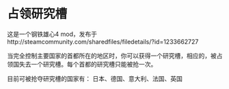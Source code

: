 # 占领研究槽 #

这是一个钢铁雄心4 mod，发布于http://steamcommunity.com/sharedfiles/filedetails/?id=1233662727


当完全控制主要国家的首都所在的地区时，你可以获得一个研究槽，相应的，被占领国失去一个研究槽。每个首都的研究槽只能被抢一次。

目前可被抢夺研究槽的国家有：
日本、德国、意大利、法国、英国
